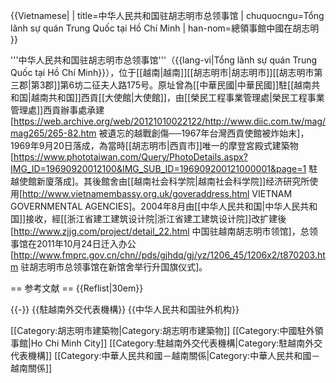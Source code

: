 {{Vietnamese|
 | title=中华人民共和国驻胡志明市总领事馆
 | chuquocngu=Tổng lãnh sự quán Trung Quốc tại Hồ Chí Minh
 | han-nom=總領事館中國在胡志明
}}

'''中华人民共和国驻胡志明市总领事馆'''（{{lang-vi|Tổng lãnh sự quán Trung Quốc tại Hồ Chí Minh}}），位于[[越南|越南]][[胡志明市|胡志明市]][[胡志明市第三郡|第3郡]]第6坊二征夫人路175号。原址曾為[[中華民國|中華民國]]駐[[越南共和国|越南共和国]]西貢[[大使館|大使館]]，由[[榮民工程事業管理處|榮民工程事業管理處]]西貢辦事處承建<ref>[https://web.archive.org/web/20121010022122/http://www.diic.com.tw/mag/mag265/265-82.htm 被遺忘的越戰創傷──1967年台灣西貢使館被炸始末]</ref>，1969年9月20日落成，為當時[[胡志明市|西貢市]]唯一的摩登宮殿式建築物<ref>[https://www.phototaiwan.com/Query/PhotoDetails.aspx?IMG_ID=19690920012100&IMG_SUB_ID=196909200121000001&page=1 駐越使館新廈落成]</ref>。其後館舍由[[越南社会科学院|越南社会科学院]]经济研究所使用<ref>[http://www.vietnamembassy.org.uk/goveraddress.html VIETNAM GOVERNMENTAL AGENCIES]</ref>。2004年8月由[[中华人民共和国|中华人民共和国]]接收，經[[浙江省建工建筑设计院|浙江省建工建筑设计院]]改扩建後<ref>[http://www.zjjg.com/project/detail_22.html 中国驻越南胡志明市领馆]</ref>，总领事馆在2011年10月24日迁入办公<ref>[http://www.fmprc.gov.cn/chn//pds/gjhdq/gj/yz/1206_45/1206x2/t870203.htm 驻胡志明市总领事馆在新馆舍举行升国旗仪式]</ref>。

== 参考文献 ==
{{Reflist|30em}}

{{-}}
{{駐越南外交代表機構}}
{{中华人民共和国驻外机构}}

[[Category:胡志明市建築物|Category:胡志明市建築物]]
[[Category:中國駐外領事館|Ho Chi Minh City]]
[[Category:駐越南外交代表機構|Category:駐越南外交代表機構]]
[[Category:中華人民共和國－越南關係|Category:中華人民共和國－越南關係]]